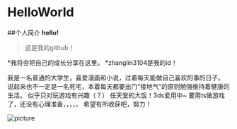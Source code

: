 # HelloWorld
##个人简介
**hello!**

>这是我的github！

*我将会把自己的成长分享在这里。
*zhanglin3104是我的id！

我是一名普通的大学生，喜爱漫画和小说，过着每天能做自己喜欢的事的日子。
说起来也不一定是一名死宅，本着每天都要出门“接地气”的原则勉强维持着健康的生活。
似乎只对玩游戏有兴趣（？） 任天堂的大饭！3ds爱用中~
要用ts做游戏了，还没有心理准备，，，，，
希望有所收获吧，努力！

![picture](http://c.hiphotos.baidu.com/baike/c0%3Dbaike92%2C5%2C5%2C92%2C30/sign=b9e646c82ddda3cc1fe9b07260805264/5366d0160924ab1865fb3e6036fae6cd7a890bfc.jpg "picture" )
